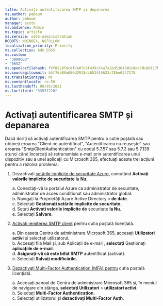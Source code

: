 ```yaml
---
title: Activați autentificarea SMTP și depanarea
ms.author: pebaum
author: pebaum
manager: scotv
ms.audience: Admin
ms.topic: article
ms.service: o365-administration
ROBOTS: NOINDEX, NOFOLLOW
localization_priority: Priority
ms.collection: Adm_O365
ms.custom:
- "3000003"
- "5652"
ms.openlocfilehash: f6f0228f6cdf7e07c9f439c54a7a2bd5364381c0e47dc80117bd964c5eafea61
ms.sourcegitcommit: b5f7da89a650d2915dc652449623c78be6247175
ms.translationtype: MT
ms.contentlocale: ro-RO
ms.lasthandoff: 08/05/2021
ms.locfileid: "53957220"
---
```

# <a name="enable-smtp-authentication-and-troubleshooting"></a>Activați autentificarea SMTP și depanarea

Dacă doriți să activați autentificarea SMTP pentru o cutie poștală sau obțineți eroarea "Client ne autentificat", "Autentificarea nu reușește" sau eroarea "SmtpClientAuthentication" cu codul 5.7.57 sau 5.7.3 sau 5.7.139 atunci când încercați să retransmisie e-mail prin autentificarea unui dispozitiv sau a unei aplicații cu Microsoft 365, efectuați aceste trei acțiuni pentru a rezolva problema:

1. Dezactivați [setările implicite de securitate Azure,](/azure/active-directory/fundamentals/concept-fundamentals-security-defaults) comutând **Activați valorile implicite de securitate** la **Nu.**

    a. Conectați-vă la portalul Azure ca administrator de securitate, administrator de acces condiționat sau administrator global.<BR/>
    b. Navigați la Proprietăți Azure Active Directory > **de date**.<BR/>
    c. Selectați **Gestionați setările implicite de securitate.**<BR/>
    d. Setați **Activați valorile implicite de** securitate **la Nu.**<BR/>
    e. Selectați **Salvare**.

2. [Activați remiterea SMTP client](/exchange/clients-and-mobile-in-exchange-online/authenticated-client-smtp-submission#enable-smtp-auth-for-specific-mailboxes) pentru cutia poștală licențiată.

    a. Din caseta Centru de administrare Microsoft 365, accesați **Utilizatori activi** și selectați utilizatorul.<BR/>
    b. Accesați fila Mail și, sub Aplicații de e-mail , **selectați** Gestionați **aplicațiile de e-mail**.<BR/>
    d. **Asigurați-vă că este bifat SMTP** autentificat (activat).<BR/>
    e. Selectați **Salvați modificările.**<BR/>

3. [Dezactivați Multi-Factor Authentication (MFA) pentru](/microsoft-365/admin/security-and-compliance/set-up-multi-factor-authentication#turn-off-legacy-per-user-mfa) cutia poștală licențiată.

    a. Accesați panoul de Centru de administrare Microsoft 365 și, în meniul de navigare din stânga, **selectați Utilizatori**  >  **utilizatori activi**.<BR/>
    b. Selectați **Multi-Factor Authentication.**<BR/>
    c. Selectați utilizatorul și **dezactivați Multi-Factor Auth**.<BR/>
